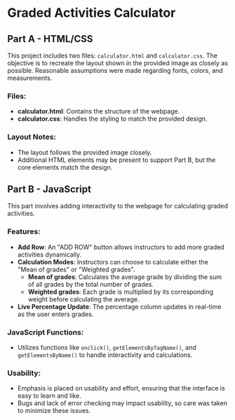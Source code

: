 # Graded Activities Calculator

## Part A - HTML/CSS

This project includes two files: `calculator.html` and `calculator.css`. The objective is to recreate the layout shown in the provided image as closely as possible. Reasonable assumptions were made regarding fonts, colors, and measurements.

### Files:
- **calculator.html**: Contains the structure of the webpage.
- **calculator.css**: Handles the styling to match the provided design.

### Layout Notes:
- The layout follows the provided image closely.
- Additional HTML elements may be present to support Part B, but the core elements match the design.

## Part B - JavaScript

This part involves adding interactivity to the webpage for calculating graded activities.

### Features:
- **Add Row**: An "ADD ROW" button allows instructors to add more graded activities dynamically.
- **Calculation Modes**: Instructors can choose to calculate either the "Mean of grades" or "Weighted grades".
  - **Mean of grades**: Calculates the average grade by dividing the sum of all grades by the total number of grades.
  - **Weighted grades**: Each grade is multiplied by its corresponding weight before calculating the average.
- **Live Percentage Update**: The percentage column updates in real-time as the user enters grades.

### JavaScript Functions:
- Utilizes functions like `onclick()`, `getElementsByTagName()`, and `getElementsByName()` to handle interactivity and calculations.

### Usability:
- Emphasis is placed on usability and effort, ensuring that the interface is easy to learn and like.
- Bugs and lack of error checking may impact usability, so care was taken to minimize these issues.
